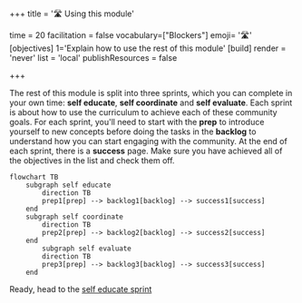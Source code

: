 +++
title = '🛣️ Using this module'

time = 20
facilitation = false
vocabulary=["Blockers"]
emoji= '🛣️'
[objectives]
1='Explain how to use the rest of this module'
[build]
  render = 'never'
  list = 'local'
  publishResources = false

+++

The rest of this module is split into three sprints, which you can complete in your own time: **self educate**, **self coordinate** and **self evaluate**. Each sprint is about how to use the curriculum to achieve each of these community goals. For each sprint, you'll need to start with the **prep** to introduce yourself to new concepts before doing the tasks in the **backlog** to understand how you can start engaging with the community. At the end of each sprint, there is a **success** page. Make sure you have achieved all of the objectives in the list and check them off.

```mermaid
flowchart TB
    subgraph self educate
        direction TB
        prep1[prep] --> backlog1[backlog] --> success1[success]
    end
    subgraph self coordinate
        direction TB
        prep2[prep] --> backlog2[backlog] --> success2[success]
    end
        subgraph self evaluate
        direction TB
        prep3[prep] --> backlog3[backlog] --> success3[success]
    end
```

Ready, head to the [self educate sprint](../sprints/self-educate)
